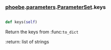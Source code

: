 ### [phoebe](phoebe.md).[parameters](parameters.md).[ParameterSet](ParameterSet.md).keys

```py

def keys(self)

```



Return the keys from :func:`to_dict`

:return: list of strings

